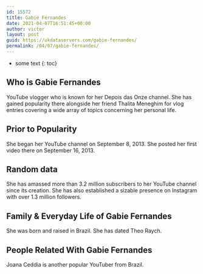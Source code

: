 ```yaml
---
id: 15572
title: Gabie Fernandes
date: 2021-04-07T16:51:45+00:00
author: victor
layout: post
guid: https://ukdataservers.com/gabie-fernandes/
permalink: /04/07/gabie-fernandes/
---
```


* some text
{: toc}


## Who is Gabie Fernandes



YouTube vlogger who is known for her Depois das Onze channel. She has gained popularity there alongside her friend Thalita Meneghim for vlog entries covering a wide array of topics concerning her personal life.

                
                
                
## Prior to Popularity



She began her YouTube channel on September 8, 2013. She posted her first video there on September 16, 2013.

                
                
                
## Random data



She has amassed more than 3.2 million subscribers to her YouTube channel since its creation. She has also established a sizable presence on Instagram with over 1.3 million followers.

                
                
                
## Family & Everyday Life of Gabie Fernandes



She was born and raised in Brazil. She has dated Theo Raych.

                
                
                
## People Related With Gabie Fernandes



Joana Ceddia is another popular YouTuber from Brazil. 

                
              
            
          
          
          